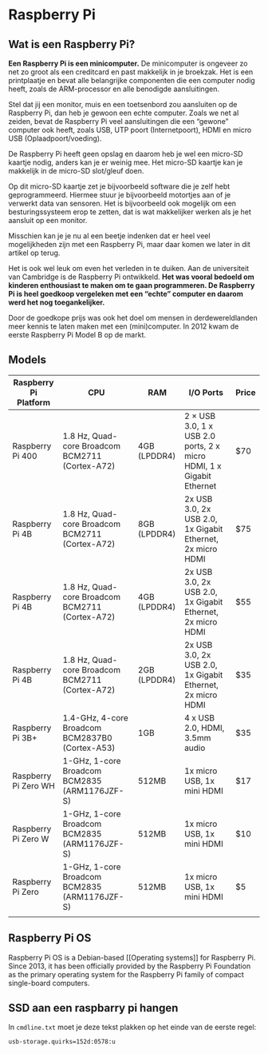 # Raspberry Pi

## Wat is een Raspberry Pi?

**Een Raspberry Pi is een minicomputer.** De minicomputer is ongeveer zo net zo groot als een creditcard en past makkelijk in je broekzak. Het is een printplaatje en bevat alle belangrijke componenten die een computer nodig heeft, zoals de ARM-processor en alle benodigde aansluitingen.

Stel dat jij een monitor, muis en een toetsenbord zou aansluiten op de Raspberry Pi, dan heb je gewoon een echte computer. Zoals we net al zeiden, bevat de Raspberry Pi veel aansluitingen die een “gewone” computer ook heeft, zoals USB, UTP poort (Internetpoort), HDMI en micro USB (Oplaadpoort/voeding).

De Raspberry Pi heeft geen opslag en daarom heb je wel een micro-SD kaartje nodig, anders kan je er weinig mee. Het micro-SD kaartje kan je makkelijk in de micro-SD slot/gleuf doen.

Op dit micro-SD kaartje zet je bijvoorbeeld software die je zelf hebt geprogrammeerd. Hiermee stuur je bijvoorbeeld motortjes aan of je verwerkt data van sensoren. Het is bijvoorbeeld ook mogelijk om een besturingssysteem erop te zetten, dat is wat makkelijker werken als je het aansluit op een monitor.

Misschien kan je je nu al een beetje indenken dat er heel veel mogelijkheden zijn met een Raspberry Pi, maar daar komen we later in dit artikel op terug.

Het is ook wel leuk om even het verleden in te duiken. Aan de universiteit van Cambridge is de Raspberry Pi ontwikkeld. **Het was vooral bedoeld om kinderen enthousiast te maken om te gaan programmeren. De Raspberry Pi is heel goedkoop vergeleken met een “echte” computer en daarom werd het nog toegankelijker.**

Door de goedkope prijs was ook het doel om mensen in derdewereldlanden meer kennis te laten maken met een (mini)computer. In 2012 kwam de eerste Raspberry Pi Model B op de markt.

## Models

| Raspberry Pi Platform | CPU                                             | RAM          | I/O Ports                                                            | Price |
| --------------------- | ----------------------------------------------- | ------------ | -------------------------------------------------------------------- | ----- |
| Raspberry Pi 400      | 1.8 Hz, Quad-core Broadcom BCM2711 (Cortex-A72) | 4GB (LPDDR4) | 2 × USB 3.0, 1 x USB 2.0 ports, 2 x micro HDMI, 1 x Gigabit Ethernet | $70   |
| Raspberry Pi 4B       | 1.8 Hz, Quad-core Broadcom BCM2711 (Cortex-A72) | 8GB (LPDDR4) | 2x USB 3.0, 2x USB 2.0, 1x Gigabit Ethernet, 2x micro HDMI           | $75   |
| Raspberry Pi 4B       | 1.8 Hz, Quad-core Broadcom BCM2711 (Cortex-A72) | 4GB (LPDDR4) | 2x USB 3.0, 2x USB 2.0, 1x Gigabit Ethernet, 2x micro HDMI           | $55   |
| Raspberry Pi 4B       | 1.8 Hz, Quad-core Broadcom BCM2711 (Cortex-A72) | 2GB (LPDDR4) | 2x USB 3.0, 2x USB 2.0, 1x Gigabit Ethernet, 2x micro HDMI           | $35   |
| Raspberry Pi 3B+      | 1.4-GHz, 4-core Broadcom BCM2837B0 (Cortex-A53) | 1GB          | 4 x USB 2.0, HDMI, 3.5mm audio                                       | $35   |
| Raspberry Pi Zero WH  | 1-GHz, 1-core Broadcom BCM2835 (ARM1176JZF-S)   | 512MB        | 1x micro USB, 1x mini HDMI                                           | $17   |
| Raspberry Pi Zero W   | 1-GHz, 1-core Broadcom BCM2835 (ARM1176JZF-S)   | 512MB        | 1x micro USB, 1x mini HDMI                                           | $10   |
| Raspberry Pi Zero     | 1-GHz, 1-core Broadcom BCM2835 (ARM1176JZF-S)   | 512MB        | 1x micro USB, 1x mini HDMI                                           | $5    |
|                       |                                                 |              |                                                                      |       |

## Raspberry Pi OS

Raspberry Pi OS is a Debian-based [[Operating systems]] for Raspberry Pi. Since 2013, it has been officially provided by the Raspberry Pi Foundation as the primary operating system for the Raspberry Pi family of compact single-board computers.

## SSD aan een raspbarry pi hangen

In `cmdline.txt` moet je deze tekst plakken op het einde van de eerste regel:

```bash
usb-storage.quirks=152d:0578:u
```
